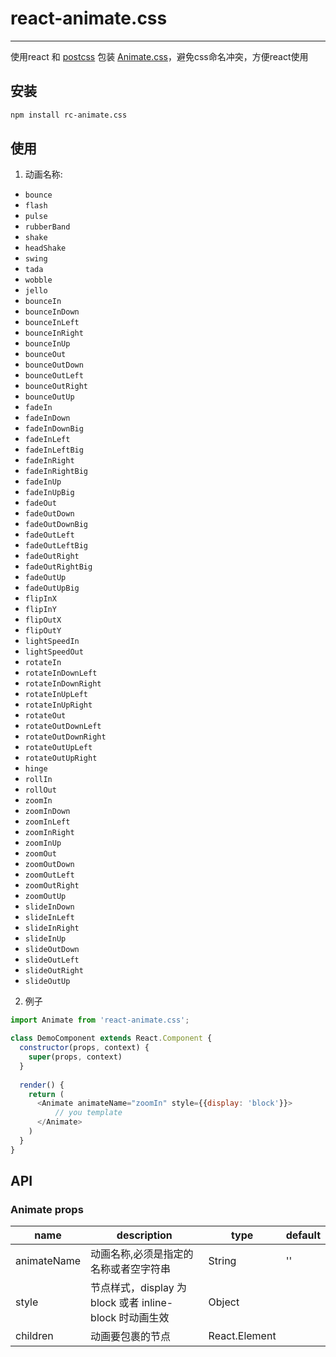 # react-animate.css
---

使用react 和 [postcss](https://github.com/postcss/postcss) 包装 [Animate.css](https://github.com/daneden/animate.css)，避免css命名冲突，方便react使用

## 安装
 
 ```bash
 npm install rc-animate.css
 ```

## 使用
1. 动画名称:
  * `bounce`
  * `flash`
  * `pulse`
  * `rubberBand`
  * `shake`
  * `headShake`
  * `swing`
  * `tada`
  * `wobble`
  * `jello`
  * `bounceIn`
  * `bounceInDown`
  * `bounceInLeft`
  * `bounceInRight`
  * `bounceInUp`
  * `bounceOut`
  * `bounceOutDown`
  * `bounceOutLeft`
  * `bounceOutRight`
  * `bounceOutUp`
  * `fadeIn`
  * `fadeInDown`
  * `fadeInDownBig`
  * `fadeInLeft`
  * `fadeInLeftBig`
  * `fadeInRight`
  * `fadeInRightBig`
  * `fadeInUp`
  * `fadeInUpBig`
  * `fadeOut`
  * `fadeOutDown`
  * `fadeOutDownBig`
  * `fadeOutLeft`
  * `fadeOutLeftBig`
  * `fadeOutRight`
  * `fadeOutRightBig`
  * `fadeOutUp`
  * `fadeOutUpBig`
  * `flipInX`
  * `flipInY`
  * `flipOutX`
  * `flipOutY`
  * `lightSpeedIn`
  * `lightSpeedOut`
  * `rotateIn`
  * `rotateInDownLeft`
  * `rotateInDownRight`
  * `rotateInUpLeft`
  * `rotateInUpRight`
  * `rotateOut`
  * `rotateOutDownLeft`
  * `rotateOutDownRight`
  * `rotateOutUpLeft`
  * `rotateOutUpRight`
  * `hinge`
  * `rollIn`
  * `rollOut`
  * `zoomIn`
  * `zoomInDown`
  * `zoomInLeft`
  * `zoomInRight`
  * `zoomInUp`
  * `zoomOut`
  * `zoomOutDown`
  * `zoomOutLeft`
  * `zoomOutRight`
  * `zoomOutUp`
  * `slideInDown`
  * `slideInLeft`
  * `slideInRight`
  * `slideInUp`
  * `slideOutDown`
  * `slideOutLeft`
  * `slideOutRight`
  * `slideOutUp`
  
2. 例子

```js
import Animate from 'react-animate.css';

class DemoComponent extends React.Component {
  constructor(props, context) {
    super(props, context)
  }
  
  render() {
    return (
      <Animate animateName="zoomIn" style={{display: 'block'}}>
          // you template
      </Animate>
    )
  }
}

```

## API

### Animate props

| name     | description    | type     | default      |
|----------|----------------|----------|--------------|
|animateName | 动画名称,必须是指定的名称或者空字符串 | String | '' |
|style | 节点样式，display 为block 或者 inline-block 时动画生效 | Object |  |
|children | 动画要包裹的节点 | React.Element |  |

